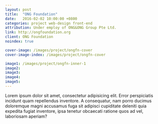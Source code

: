 ```yaml
---
layout: post
title:  "ONG Foundation"
date:   2016-02-02 10:00:00 +0800
categories: project web-design front-end
attribution: Under employ of ONG&ONG Group Pte Ltd.
link: http://ongfoundation.org
client: ONG Foundation
noindex: true

cover-image: /images/project/ongfn-cover
cover-image-index: /images/project/ongfn-cover

image1: /images/project/ongfn-inner-1
image2: 
image3:
image4:
image5:
---
```


Lorem ipsum dolor sit amet, consectetur adipisicing elit. Error perspiciatis incidunt quam repellendus inventore. A consequatur, nam porro ducimus doloremque magni accusamus fuga sit adipisci cupiditate deleniti quia expedita fugiat inventore, ipsa tenetur obcaecati ratione quos ad vel, laboriosam aperiam?
